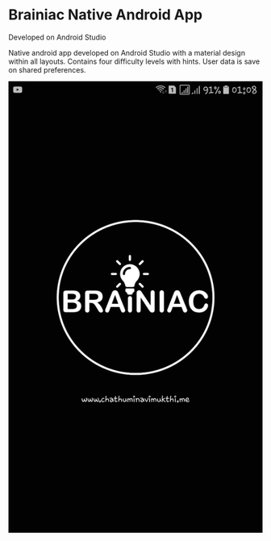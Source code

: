 # Brainiac Native Android App
Developed on Android Studio

Native android app developed on Android Studio with a material design within all layouts. Contains four difficulty levels with hints. User data is save on shared preferences.

![Alt text](Screenshot_20180406-010852.png)
